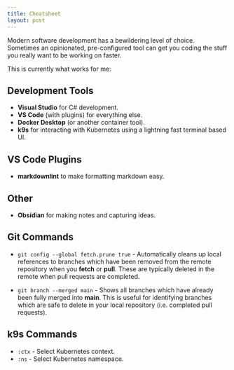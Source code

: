 ```yaml
---
title: Cheatsheet
layout: post
---
```


Modern software development has a bewildering level of choice. Sometimes an opinionated, pre-configured tool can get you coding the stuff
you really want to be working on faster.

This is currently what works for me:

## Development Tools

- **Visual Studio** for C# development.
- **VS Code** (with plugins) for everything else.
- **Docker Desktop** (or another container tool).
- **k9s** for interacting with Kubernetes using a lightning fast terminal based UI.

## VS Code Plugins

- **markdownlint** to make formatting markdown easy.

## Other

- **Obsidian** for making notes and capturing ideas.

## Git Commands

- `git config --global fetch.prune true` - Automatically cleans up local references to branches which have been removed from the remote
repository when you **fetch** or **pull**. These are typically deleted in the remote when pull requests are completed.

- `git branch --merged main` - Shows all branches which have already been fully merged into **main**. This is useful for identifying branches
which are safe to delete in your local repository (i.e. completed pull requests).

## k9s Commands

- `:ctx` - Select Kubernetes context.
- `:ns` - Select Kubernetes namespace.
